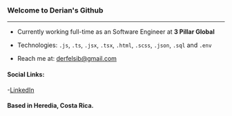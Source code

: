 ### Welcome to Derian's Github
---

- Currently working full-time as an Software Engineer at **3 Pillar Global**
- Technologies: `.js`, `.ts`, `.jsx`, `.tsx`, `.html`, `.scss`, `.json`, `.sql` and `.env`

-  Reach me at: derfelsib@gmail.com


#### Social Links:
-[LinkedIn](https://www.linkedin.com/in/derian-felipe/)

#### Based in Heredia, Costa Rica.

